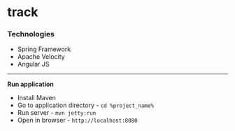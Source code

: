 track
=====
### Technologies
  * Spring Framework
  * Apache Velocity
  * Angular JS
  
<hr/>

**Run application**
  * Install Maven
  * Go to application directory - `cd %project_name%`
  * Run server - `mvn jetty:run`
  * Open in browser - `http://localhost:8080`

	